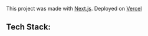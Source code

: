 This project was made with [Next.js](https://nextjs.org/).
Deployed on [Vercel](https://harmful-additives.vercel.app/)

## Tech Stack:
